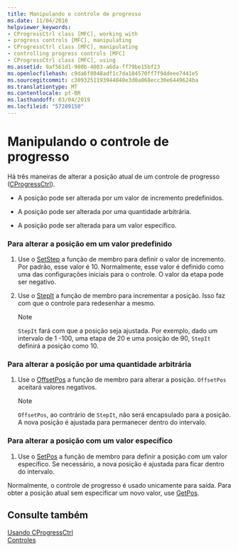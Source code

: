 ```yaml
---
title: Manipulando o controle de progresso
ms.date: 11/04/2016
helpviewer_keywords:
- CProgressCtrl class [MFC], working with
- progress controls [MFC], manipulating
- CProgressCtrl class [MFC], manipulating
- controlling progress controls [MFC]
- CProgressCtrl class [MFC], using
ms.assetid: 9af561d1-980b-4003-a6da-ff79be15bf23
ms.openlocfilehash: c9da6f8048adf1c7da184570ff7f94deee7441e5
ms.sourcegitcommit: c3093251193944840e3d0a068ecc30e6449624ba
ms.translationtype: MT
ms.contentlocale: pt-BR
ms.lasthandoff: 03/04/2019
ms.locfileid: "57289150"
---
```

# <a name="manipulating-the-progress-control"></a>Manipulando o controle de progresso

Há três maneiras de alterar a posição atual de um controle de progresso ([CProgressCtrl](../mfc/reference/cprogressctrl-class.md)).

- A posição pode ser alterada por um valor de incremento predefinidos.

- A posição pode ser alterada por uma quantidade arbitrária.

- A posição pode ser alterada para um valor específico.

### <a name="to-change-the-position-by-a-preset-amount"></a>Para alterar a posição em um valor predefinido

1. Use o [SetStep](../mfc/reference/cprogressctrl-class.md#setstep) a função de membro para definir o valor de incremento. Por padrão, esse valor é 10. Normalmente, esse valor é definido como uma das configurações iniciais para o controle. O valor da etapa pode ser negativo.

1. Use o [StepIt](../mfc/reference/cprogressctrl-class.md#stepit) a função de membro para incrementar a posição. Isso faz com que o controle para redesenhar a mesmo.

    > [!NOTE]
    >  `StepIt` fará com que a posição seja ajustada. Por exemplo, dado um intervalo de 1 -100, uma etapa de 20 e uma posição de 90, `StepIt` definirá a posição como 10.

### <a name="to-change-the-position-by-an-arbitrary-amount"></a>Para alterar a posição por uma quantidade arbitrária

1. Use o [OffsetPos](../mfc/reference/cprogressctrl-class.md#offsetpos) a função de membro para alterar a posição. `OffsetPos` aceitará valores negativos.

    > [!NOTE]
    >  `OffsetPos`, ao contrário de `StepIt`, não será encapsulado para a posição. A nova posição é ajustada para permanecer dentro do intervalo.

### <a name="to-change-the-position-to-a-specific-value"></a>Para alterar a posição com um valor específico

1. Use o [SetPos](../mfc/reference/cprogressctrl-class.md#setpos) a função de membro para definir a posição com um valor específico. Se necessário, a nova posição é ajustada para ficar dentro do intervalo.

Normalmente, o controle de progresso é usado unicamente para saída. Para obter a posição atual sem especificar um novo valor, use [GetPos](../mfc/reference/cprogressctrl-class.md#getpos).

## <a name="see-also"></a>Consulte também

[Usando CProgressCtrl](../mfc/using-cprogressctrl.md)<br/>
[Controles](../mfc/controls-mfc.md)
